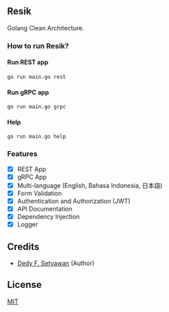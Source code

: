 ## Resik

Golang Clean Architecture.

### How to run Resik?
#### Run REST app
```
go run main.go rest
```
#### Run gRPC app
```
go run main.go grpc
```
#### Help
```
go run main.go help
```

### Features
- [x] REST App
- [x] gRPC App
- [x] Multi-language (English, Bahasa Indonesia, 日本語)
- [x] Form Validation
- [x] Authentication and Authorization (JWT)
- [x] API Documentation
- [x] Dependency Injection
- [x] Logger

## Credits

- [Dedy F. Setyawan](https://github.com/dedyf5) (Author)

## License

[MIT](https://github.com/dedyf5/resik?tab=MIT-1-ov-file)

